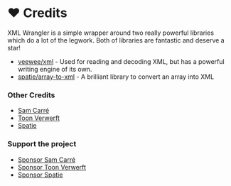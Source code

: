 # ❤ Credits

XML Wrangler is a simple wrapper around two really powerful libraries which do a lot of the legwork. Both of libraries are fantastic and deserve a star!

* [veewee/xml](https://github.com/veewee/xml) - Used for reading and decoding XML, but has a powerful writing engine of its own.
* [spatie/array-to-xml](https://github.com/spatie/array-to-xml) - A brilliant library to convert an array into XML

### Other Credits

* [Sam Carré](https://github.com/sammyjo20)
* [Toon Verwerft](https://github.com/veewee)
* [Spatie](https://github.com/spatie)

### Support the project

* [Sponsor Sam Carré](https://github.com/sponsors/sammyjo20)
* [Sponsor Toon Verwerft](https://github.com/sponsors/veewee)
* [Sponsor Spatie](https://github.com/sponsors/spatie)
